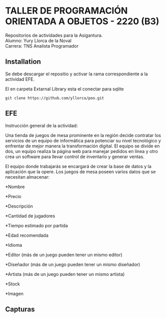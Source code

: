 # TALLER DE PROGRAMACIÓN ORIENTADA A OBJETOS - 2220 (B3)

Repositorios de actividades para la Asigantura.  
Alumno: Yury Llorca de la Noval  
Carrera: TNS Analista Programador  

## Installation

Se debe descargar el repositio y activar la rama correspondiente a la actividad EFE.

El en carpeta Extarnal Library esta el conectar para sqlite

```
git clone https://github.com/yllorca/poo.git
```

## EFE
Instrucción general de la actividad:

Una tienda de juegos de mesa prominente en la región decide contratar los servicios de un equipo de informática para potenciar su nivel tecnológico y enfrentar de mejor manera la transformación digital. El equipo se divide en dos, un equipo realiza la página web para manejar pedidos en línea y otro crea un software para llevar control de inventario y generar ventas.

El equipo donde trabajarás se encargará de crear la base de datos y la aplicación que la opere. Los juegos de mesa poseen varios datos que se necesitan almacenar:

*Nombre

*Precio

*Descripción

*Cantidad de jugadores

*Tiempo estimado por partida

*Edad recomendada

*Idioma

*Editor (más de un juego pueden tener un mismo editor)

*Diseñador (más de un juego pueden tener un mismo diseñador)

*Artista (más de un juego pueden tener un mismo artista)

*Stock

*Imagen

## Capturas
